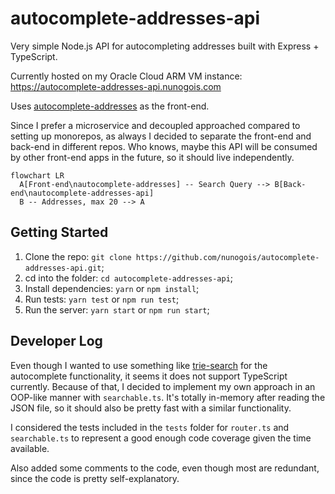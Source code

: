 # autocomplete-addresses-api

Very simple Node.js API for autocompleting addresses built with Express + TypeScript.

Currently hosted on my Oracle Cloud ARM VM instance: https://autocomplete-addresses-api.nunogois.com

Uses [autocomplete-addresses](https://github.com/nunogois/autocomplete-addresses) as the front-end.

Since I prefer a microservice and decoupled approached compared to setting up monorepos, as always I decided to separate the front-end and back-end in different repos. Who knows, maybe this API will be consumed by other front-end apps in the future, so it should live independently.

```mermaid
flowchart LR
  A[Front-end\nautocomplete-addresses] -- Search Query --> B[Back-end\nautocomplete-addresses-api]
  B -- Addresses, max 20 --> A
```

## Getting Started

1. Clone the repo: `git clone https://github.com/nunogois/autocomplete-addresses-api.git`;
2. cd into the folder: `cd autocomplete-addresses-api`;
3. Install dependencies: `yarn` or `npm install`;
4. Run tests: `yarn test` or `npm run test`;
5. Run the server: `yarn start` or `npm run start`;

## Developer Log

Even though I wanted to use something like [trie-search](https://www.npmjs.com/package/trie-search) for the autocomplete functionality, it seems it does not support TypeScript currently. Because of that, I decided to implement my own approach in an OOP-like manner with `searchable.ts`. It's totally in-memory after reading the JSON file, so it should also be pretty fast with a similar functionality.

I considered the tests included in the `tests` folder for `router.ts` and `searchable.ts` to represent a good enough code coverage given the time available.

Also added some comments to the code, even though most are redundant, since the code is pretty self-explanatory.
